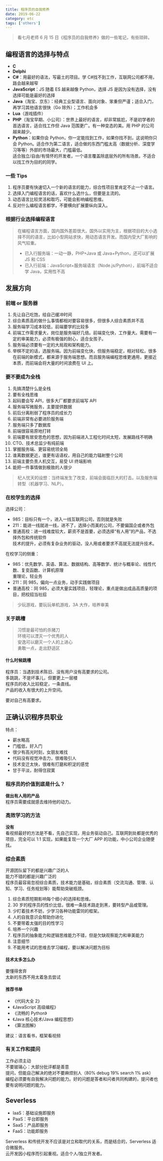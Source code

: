 ```yaml
---
title: 程序员的自我修养
date: 2019-06-22
category: etc
tags: ['others']
---
```


> 看七月老师 6 月 15 日《程序员的自我修养》做的一些笔记，有些琐碎。

## 编程语言的选择与特点

- **C**
- **Delphi**
- **C#**：用最好的语法，写最土的项目。学 C#找不到工作，互联网公司都不用，路会越来越窄
- **JavaScript**：JS 随着 ES 越来越像 Python，选择 JS 是因为没有选择，没有选择可能是最好的选择
- **Java**（淘宝、京东）：经典工业型语言、面向对象、笨重但严谨；适合入门，再学习其他语言很快（Go 除外）；工作机会多
- **Lua**（游戏插件）
- **PHP**（淘宝早期、小公司）：世界上最好的语言，却非常尴尬，不是初学者的首选语言，适合找工作但 Java 范围更广。有一种变态的美。用 PHP 的公司越来越少。
- **Python**：如果你会 Python，你一定能找到工作，如果你找不到，这说明你只会 Python。适合作为第二语言，适合做的东西门槛太高（数据分析、深度学习等等）外部的市场最大，门槛最低。  
  适合独立/自由/有情怀的开发者，一个语言覆盖除底层外的所有场景。不适合以找工作为目的的同学。

### 一些 Tips

1.  程序员要有快速切入一个新的语言的能力，综合性项目里肯定不止一个语言。
2.  选择入门编程语言的话，喜欢什么选什么，但要是主流的。
3.  动态语言比较灵活和取巧，可能会影响编程思维。
4.  反对什么编程语言都学，不要横向扩展要纵向深入。

### 根据行业选择编程语言

> 在编程语言方面，国内国外差距很大。国外以实用为主，根据项目的大小选择不同的语言，比如小型网站求快，用动态语言开发。而国内受大厂影响的风气较重。
>
> - 已入行服务端：一动一静，PHP+Java 或 Java+Python，还可以扩展 JS 和 CSS
> - 已入行前端：JavaScript+服务端语言（Node.js/Python），前端不适合学 Java，实用性不高

## 发展方向

### 前端 or 服务器

1.  先让自己吃饱，给自己缓冲时间
2.  综合素质高的做什么事情都相对要容易很多，但很多人综合素质并不高
3.  服务端学习成本较低，前端要学的比较多
4.  前端工作需求量大，岗位是服务端好几倍。前端变化快，工作量大。需要有一定的审美能力，必须有极强的耐心，适合女孩子。
5.  服务端必须要有一定的大局观和架构能力。
6.  举棋不定的话，选服务端。因为前端变化快，但服务端稳定，相对轻松，很多在前端的新模式，都来源于服务端思想。而且服务端编程思维更通用，更接近本质，而前端会将大量的时间浪费在 UI 上。

### 要不要成为全栈

1.  先搞清楚什么是全栈
2.  要有全栈思维
3.  起码要会写 API，很多大厂都要求前端写 API
4.  服务端写微服务，主要提供数据
5.  前后分离削弱了程序员的成长力
6.  前端非常有必要进阶服务端
7.  服务端只多了数据库
8.  前端很容易原地打转
9.  前端要有居安思危的思想，因为前端进入工程化时间太短，发展路线不明确
10. CTO、技术总监少有纯前端
11. 掌握服务端、更容易统领全局
12. 谁离数据更近，谁更有话语权，用自己的能力辐射整个公司
13. 前端主要负责人机交互，易受 UI 终端影响
14. 能把一件事情做到极致的人很少

> 杞人忧天的设想：当终端发生了改变，前端会面临巨大的打击。以及服务端转型（机器学习、NLP）。

### 在校学生的选择

选择公司：

- 985：目标只有一个，进入一线互联网公司，否则就是失败
- 211：能进一线就进一线，进不了，选择小而美的公司，不要偏国企或者外包
- 普通高校：进一线难度较大，薪资不是首要，必须选择“有人用”的产品，不选择外包和传统软件  
  技术的提升，必须有复杂业务的驱动，没人用或者要求不高就无法提升技术。

在校学习的侧重：

- 985：优先数学、英语、算法、数据结构、高等数学、统计与概率论、线性代数、复变函数、计算机原理  
  重理论，轻业务
- 211：同 985，偏向一点业务，动手实践做项目
- 普通高校：同 985，必须大量实践项目，轻理论，重点是做出成品高质量的项目，把校招当社招

> 少玩游戏，要玩玩单机游戏，3A 大作，培养审美

### 关于跳槽

> 习惯是最可怕的杀猪刀  
> 环境可以湮灭一个优秀的人  
> 安逸可以磨灭一个人的上进心  
> 勇敢一点，走出舒适区

#### 什么时候跳槽

程序员：当遇到技术陈旧、没有用户没有高要求的公司。  
多跳跳，不是坏事儿，但要更上一层楼  
程序员的收入比较稳定，一条直线。  
产品的收入有很大的上升空间。

要对自己有高要求。

## 正确认识程序员职业

特点：

- 薪水略高
- 门槛低，好入门
- 很少有高光时刻，女朋友难找
- 代码没有视觉冲击力，很难吸引人
- 技术变迁太快，很难有打磨和积淀的感觉
- 甘于平淡，耐得住寂寞

### 程序员的价值到底是什么？

**做出有人用的产品**  
程序员需要成就感去维持他的动力。

### 高效学习的方法

**没有**  
看视频最好的方法是不看，先自己实现，用业务驱动自己。互联网到处都是优秀的项目，完全可以 1:1 实现，如果能复现一个大厂 APP 的功能，中小公司企业随便找。

### 综合素质

开源团队留下的都是兴趣广泛的人  
能力不错的都是兴趣广泛的  
程序员最容易忽视综合素质，技术能力是基础，综合素质（交流沟通、管理、认知、学习、任务规划等）能帮助突破瓶颈。

1.  综合素质短期影响每个细小的选择和思维。
2.  30 岁的程序员的性价比低，很难一条技术路走到黑，要转型产品或管理。
3.  少盯着技术不妨，少学习各种功能雷同的框架。
4.  人的自我意识会帮助你进化
5.  不要带着太强的目的性学习
6.  培养一个兴趣
7.  程序员的抽象能力和逻辑思维能力不错，但是欠缺观察能力和审美能力
8.  注意细节
9.  不能用考试的思维去学习编程，要以解决问题为目标

#### 技术太多怎么办

要懂得舍弃  
太新的东西不用太着急去尝试

#### 推荐书单

- 《代码大全 2》
- 《JavaScript 高级编程》
- 《流畅的 Python》
- 《Java 核心技术/Java 编程思想》
- 《算法图解》

建议：语言看书，框架看视频

### 有关工作和提问

工作必须主动  
不要玻璃心：大部分批评都是善意  
提问，但能自己解决的绝对不要麻烦别人（80% debug 19% search 1% ask）  
编程必须要有自我解决问题的能力。好的问题是答者和问者共同构建的，提问者也要有说明问题的能力。

## Severless

- IaaS：基础设施即服务
- PaaS：平台即服务
- SaaS：产品即服务
- FaaS：功能即服务

Serverless 和传统开发不应该是对立和取代的关系，而是结合的，Serverless 适合微服务。  
云开发因小程序而引起重视。适合个人/独立开发者。
